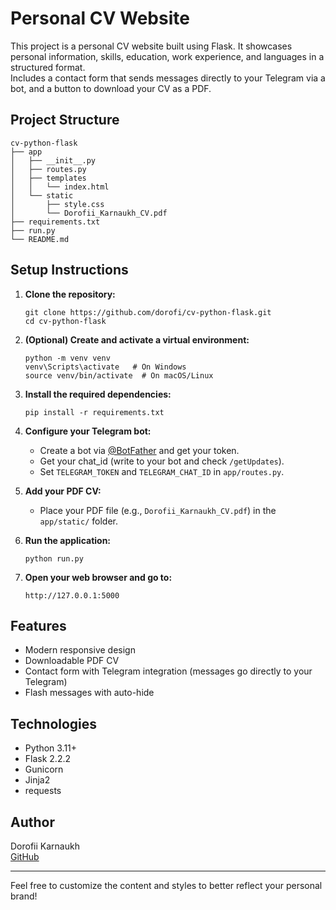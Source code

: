 # Personal CV Website

This project is a personal CV website built using Flask. It showcases personal information, skills, education, work experience, and languages in a structured format.  
Includes a contact form that sends messages directly to your Telegram via a bot, and a button to download your CV as a PDF.

## Project Structure

```
cv-python-flask
├── app
│   ├── __init__.py
│   ├── routes.py
│   ├── templates
│   │   └── index.html
│   └── static
│       ├── style.css
│       └── Dorofii_Karnaukh_CV.pdf
├── requirements.txt
├── run.py
└── README.md
```

## Setup Instructions

1. **Clone the repository:**
   ```
   git clone https://github.com/dorofi/cv-python-flask.git
   cd cv-python-flask
   ```

2. **(Optional) Create and activate a virtual environment:**
   ```
   python -m venv venv
   venv\Scripts\activate   # On Windows
   source venv/bin/activate  # On macOS/Linux
   ```

3. **Install the required dependencies:**
   ```
   pip install -r requirements.txt
   ```

4. **Configure your Telegram bot:**
   - Create a bot via [@BotFather](https://t.me/BotFather) and get your token.
   - Get your chat_id (write to your bot and check `/getUpdates`).
   - Set `TELEGRAM_TOKEN` and `TELEGRAM_CHAT_ID` in `app/routes.py`.

5. **Add your PDF CV:**
   - Place your PDF file (e.g., `Dorofii_Karnaukh_CV.pdf`) in the `app/static/` folder.

6. **Run the application:**
   ```
   python run.py
   ```

7. **Open your web browser and go to:**
   ```
   http://127.0.0.1:5000
   ```

## Features

- Modern responsive design
- Downloadable PDF CV
- Contact form with Telegram integration (messages go directly to your Telegram)
- Flash messages with auto-hide

## Technologies

- Python 3.11+
- Flask 2.2.2
- Gunicorn
- Jinja2
- requests

## Author

Dorofii Karnaukh  
[GitHub](https://github.com/dorofi)

---

Feel free to customize the content and styles to better reflect your personal brand!